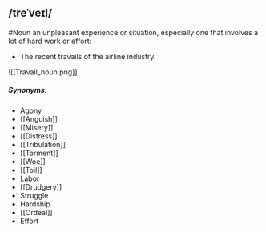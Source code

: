 ## /treˈveɪl/ 
#Noun
an unpleasant experience or situation, especially one that involves a lot of hard work or effort:

- The recent travails of the airline industry.

![[Travail_noun.png]]
##### Synonyms:
- Agony
- [[Anguish]]
- [[Misery]]
- [[Distress]]
- [[Tribulation]]
- [[Torment]]
- [[Woe]]
- [[Toil]]
- Labor
- [[Drudgery]]
- Struggle
- Hardship
- [[Ordeal]]
- Effort
